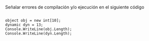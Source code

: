 Señalar errores de compilación y/o ejecución en el siguiente código
```

object obj = new int[10];
dynamic dyn = 13;
Console.WriteLine(obj.Length);
Console.WriteLine(dyn.Length);
```
